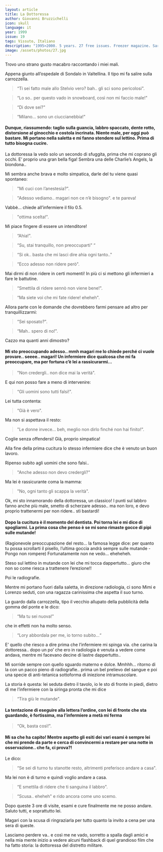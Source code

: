 ```yaml
---
layout: article
title: La Dottoressa
author: Giovanni Bruzzichelli
icon: skull
language: it
year: 1999
issue: 19
tags: Vissuto, Italiano
description: "1995>2000. 5 years. 27 free issues. Freezer magazine. Sarò superstiziosa ma, per quanto mi riguarda un viaggio mostra le sue future caratteristiche già dalla partenza. Salire quindi su un aereo della Cubana Airlines, con le pareti interne ricoperte di plastica adesiva finto legno e con i posti a sedere con lo schienale pieghevole, in avanti tipo sedia da picnic"
image: /assets/photos/27.jpg
---
```


Trovo uno strano gusto macabro raccontando i miei mali.

Appena giunto all’ospedale di Sondalo in Valtellina. Il tipo mi fa salire sulla carrozzella.

>“Ti sei fatto male allo Stelvio vero? bah.. gli sci sono pericolosi".

>“Lo so.. per questo vado in snowboard, così non mi faccio male!"

>“Di dove sei?"

>“Milano... sono un ciuccianebbia!"

#### Dunque, riassumendo: taglio sulla guancia, labbro spaccato, dente rotto, distorsione al ginocchio e costola incrinata.  Niente male, per oggi può bastare. Mi portano nella saletta e mi fanno stendere sul lettino. Prima di tutto bisogna cucire.

La dottoressa la vedo solo un secondo di sfuggita, prima che mi coprano gli occhi.
E’ proprio una gran bella figa! Sembra una delle Charlie’s Angels, la biondona..

Mi sembra anche brava e molto simpatica, darle del tu viene quasi spontaneo:

>"Mi cuci con l’anestesia?".

>"Adesso vediamo.. magari non ce n’è bisogno". e te pareva!

Vabbè... chiede all’infermiere il filo 0.5.

>"ottima scelta!".

Mi piace fingere di essere un intenditore!

>“Ahia!".

>“Su, stai tranquillo, non preoccuparti" “

>“Si ok.. basta che mi lasci dire ahia ogni tanto.."

>“Ecco adesso non ridere però".

Mai dirmi di non ridere in certi momenti!
In più ci si mettono gli infermieri a fare le battutine.

>“Smettila di ridere sennò non viene bene!".

>“Ma siete voi che mi fate ridere! eheheh".

Allora parte con le domande che dovrebbero farmi pensare ad altro per tranquillizzarmi:

>“Sei sposato?".

>“Mah.. spero di no!".

Cazzo ma quanti anni dimostro?

#### Mi sto preoccupando adesso.. mmh magari me lo chiede perché ci vuole provare.. seeee.. magari! Un infermiere dice qualcosa che mi fa preoccupare, ma per fortuna c’è lei a rassicurarmi...

>"Non credergli.. non dice mai la verità".

E qui non posso fare a meno di intervenire:

>“Gli uomini sono tutti falsi!".

Lei tutta contenta:

>“Già è vero".

Ma non si aspettava il resto:

>"Le donne invece... beh, meglio non dirlo finché non hai finito!".

Coglie senza offendersi! Già, proprio simpatica!

Alla fine della prima cucitura lo stesso infermiere dice che è venuto un buon lavoro.

Ripenso subito agli uomini che sono falsi..

>"Anche adesso non devo credergli?"

Ma lei è rassicurante coma la mamma:

>"No, ogni tanto gli scappa la verità".

Ok, mi sto innamorando della dottoressa, un classico! I punti sul labbro fanno anche più male, smetto di scherzare adesso.. ma non loro, e devo proprio trattenermi per non ridere.. stì bastardi!

#### Dopo la cucitura è il momento del dentista. Poi torna lei e mi dice di spogliarmi. La prima cosa che penso è se mi sono rimaste gocce di pipì sulle mutande!

(Ragionevole preoccupazione del resto... la famosa legge dice: per quanto tu possa scrollarti il pisello, l’ultima goccia andrà sempre sulle mutande - Pongo non rompere)
Fortunatamente non ne vedo... eheheheh.

Steso sul lettino in mutande con lei che mi tocca dappertutto... giuro che non so come riesca a trattenere l’erezione!!

Poi le radiografie.

Mentre mi portano fuori dalla saletta, in direzione radiologia, ci sono Mimi e Lorenzo seduti, con una ragazza carinissima che aspetta il suo turno.  

La guardo dalla carrozzella, tipo il vecchio allupato della pubblicità della gomma del ponte e le dico:

>“Ma tu sei nuova!"

che in effetti non ha molto senso.

>“Lory abbordala per me, io torno subito...“

E’ quello che riesco a dire prima che l’infermiere mi spinga via. che carina la dottoressa.. dopo un po’ che ero in radiologia è venuta a vedere come andava, mentre mi facevano decine di lastre dappertutto..

Mi sorride sempre con quello sguardo materno e dolce. Mmhhh... ritorno di la con un pacco pieno di radiografie.. prima un bel prelievo del sangue e poi una specie di anti-tetanica sottoforma di iniezione intramuscolare.

La storia è questa: lei seduta dietro il tavolo, io le sto di fronte in piedi, dietro di me l’infermiere con la siringa pronta che mi dice

>“Tira giù le mutande".

#### La tentazione di eseguire alla lettera l’ordine, con lei di fronte che sta guardando, è fortissima, ma l’infermiere a metà mi ferma

>“Ok, basta così!".

#### Mi sa che ha capito! Mentre aspetto gli esiti dei vari esami è sempre lei che mi prende da parte e cerca di convincermi a restare per una notte in osservazione.. che fa, ci prova?!

Le dico:

>“Se sei di turno tu stanotte resto, altrimenti preferisco andare a casa".

Ma lei non è di turno e quindi voglio andare a casa.

>“E smettila di ridere che ti sanguina il labbro".

>“Scusa.. eheheh" e rido ancora come uno scemo.

Dopo queste 3 ore di visite, esami e cure finalmente me ne posso andare.
Saluto tutti, e soprattutto lei.

Magari con la scusa di ringraziarla per tutto quanto la invito a cena per una sera di queste.

Lasciamo perdere va.. e così me ne vado, sorretto a spalla dagli amici e nella mia mente inizio a vedere alcuni flashback di quel grandioso film che ha fatto storia: la dottoressa del distretto militare.
